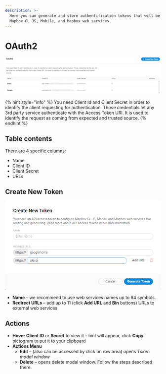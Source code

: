 ```yaml
---
description: >-
  Here you can generate and store authentification tokens that will be used with
  Mapbox GL JS, Mobile, and Mapbox web services.
---
```


# OAuth2

![](../../../.gitbook/assets/oauth2.png)

{% hint style="info" %}
You need Client Id and Client Secret in order to identify the client requesting for authentication. Those credentials let any 3rd party service authenticate with the Access Token URI. It is used to identify the request as coming from expected and trusted source.
{% endhint %}

## Table contents

There are 4 specific columns:

* Name
* Client ID
* Client Secret
* URLs

## Create New Token

![](../../../.gitbook/assets/createnewtoken.png)

* **Name** – we recommend to use web services names up to 64 symbols.
* **Redirect URLs** – add up to 11 \(click **Add URL** and **Bin** buttons\) URLs to external web services 

## Actions

* **Hover Client ID** or **Secret** to view it – hint will appear, click **Copy** pictogram to put it to your clipboard
* **Actions Menu**
  * **Edit** – \(also can be accessed by click on row area\) opens _Token modal window_
  * **Delete** – opens delete modal window. Follow the steps described there.

